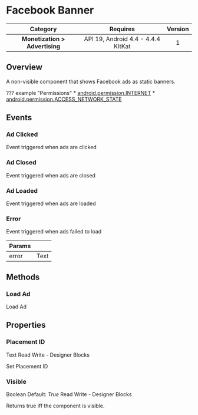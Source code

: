 # Facebook Banner

| Category | Requires | Version |
|:--------:|:-------:|:--------:|
|**Monetization > Advertising**|<span class="chip chip-any">API 19, Android 4.4 - 4.4.4 KitKat</span>|<span class="chip chip-number">1</span>|

## Overview

A non-visible component that shows Facebook ads as static banners.

??? example "Permissions"
    * [android.permission.INTERNET](https://developer.android.com/reference/android/Manifest.permission.html#INTERNET)
    * [android.permission.ACCESS_NETWORK_STATE](https://developer.android.com/reference/android/Manifest.permission.html#ACCESS_NETWORK_STATE)

## Events

### Ad Clicked

Event triggered when ads are clicked

<div class="block" ai2-block="event" not-rendered="true" value="%7B%22componentName%22:%20%22Facebook%20Banner%22,%20%22name%22:%20%22Ad%20Clicked%22,%20%22param%22:%20%5B%5D%7D"></div>

### Ad Closed

Event triggered when ads are closed

<div class="block" ai2-block="event" not-rendered="true" value="%7B%22componentName%22:%20%22Facebook%20Banner%22,%20%22name%22:%20%22Ad%20Closed%22,%20%22param%22:%20%5B%5D%7D"></div>

### Ad Loaded

Event triggered when ads are loaded

<div class="block" ai2-block="event" not-rendered="true" value="%7B%22componentName%22:%20%22Facebook%20Banner%22,%20%22name%22:%20%22Ad%20Loaded%22,%20%22param%22:%20%5B%5D%7D"></div>

### Error

Event triggered when ads failed to load

<div class="block" ai2-block="event" not-rendered="true" value="%7B%22componentName%22:%20%22Facebook%20Banner%22,%20%22name%22:%20%22Error%22,%20%22param%22:%20%5B%22error%22%5D%7D"></div>

| Params | []() |
|--------|------|
|error|<span class="chip chip-text">Text</span>|

## Methods

### Load Ad

Load Ad

<div class="block" ai2-block="method" not-rendered="true" value="%7B%22componentName%22:%20%22Facebook%20Banner%22,%20%22name%22:%20%22Load%20Ad%22,%20%22output%22:%20false,%20%22param%22:%20%5B%5D%7D"></div>

## Properties

### Placement ID

<span style="user-select: none;"><span class="chip chip-text">Text</span>&#32;&#32;&#32;&#32;&#32;&#32;&#32;&#32;&#32;&#32;<span class="chip chip-rw">Read</span>&#32;<span class="chip chip-rw">Write</span>&#32;-&#32;<span class="chip chip-bd">Designer</span>&#32;<span class="chip chip-bd">Blocks</span>&#32;</span>

Set Placement ID

<div class="block" ai2-block="property" not-rendered="true" value="%7B%22componentName%22:%20%22Facebook%20Banner%22,%20%22name%22:%20%22Placement%20ID%22,%20%22getter%22:%20true%7D"></div>
<div class="block" ai2-block="property" not-rendered="true" value="%7B%22componentName%22:%20%22Facebook%20Banner%22,%20%22name%22:%20%22Placement%20ID%22,%20%22getter%22:%20false%7D"></div>

### Visible

<span style="user-select: none;"><span class="chip chip-boolean">Boolean</span>&#32;<span class="chip chip-boolean">Default: <i>True</i></span>&#32;&#32;&#32;&#32;&#32;&#32;&#32;&#32;&#32;&#32;<span class="chip chip-rw">Read</span>&#32;<span class="chip chip-rw">Write</span>&#32;-&#32;<span class="chip chip-bd">Designer</span>&#32;<span class="chip chip-bd">Blocks</span>&#32;</span>

Returns true iff the component is visible.

<div class="block" ai2-block="property" not-rendered="true" value="%7B%22componentName%22:%20%22Facebook%20Banner%22,%20%22name%22:%20%22Visible%22,%20%22getter%22:%20true%7D"></div>
<div class="block" ai2-block="property" not-rendered="true" value="%7B%22componentName%22:%20%22Facebook%20Banner%22,%20%22name%22:%20%22Visible%22,%20%22getter%22:%20false%7D"></div>
